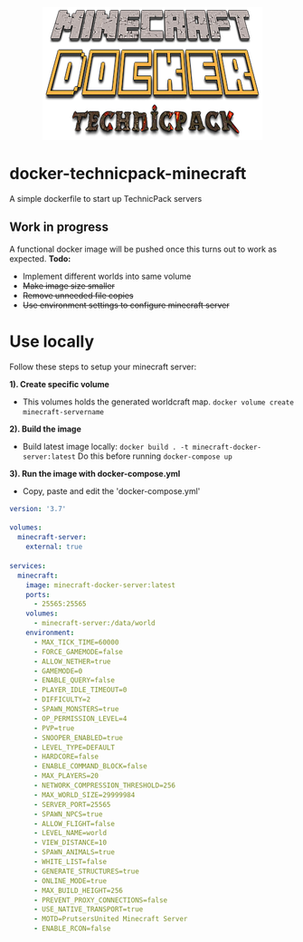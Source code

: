 <p align="center">
  <img width="389" height="235" src="https://raw.githubusercontent.com/Marascon/Dockerized-Minecraft/master/documentation/logo.png">
</p>

# docker-technicpack-minecraft
A simple dockerfile to start up TechnicPack servers

## Work in progress
A functional docker image will be pushed once this turns out to work as expected. 
**Todo:**
- Implement different worlds into same volume
- ~~Make image size smaller~~
- ~~Remove unneeded file copies~~
- ~~Use environment settings to configure minecraft server~~

# Use locally
Follow these steps to setup your minecraft server:

**1). Create specific volume**
- This volumes holds the generated worldcraft map.
  `docker volume create minecraft-servername`

**2). Build the image**
- Build latest image locally: `docker build . -t minecraft-docker-server:latest`
  Do this before running `docker-compose up`
  
**3). Run the image with docker-compose.yml**
- Copy, paste and edit the 'docker-compose.yml'
```yml
version: '3.7'

volumes:
  minecraft-server:
    external: true

services:
  minecraft:
    image: minecraft-docker-server:latest
    ports:
      - 25565:25565
    volumes:
      - minecraft-server:/data/world
    environment:
      - MAX_TICK_TIME=60000
      - FORCE_GAMEMODE=false
      - ALLOW_NETHER=true
      - GAMEMODE=0
      - ENABLE_QUERY=false
      - PLAYER_IDLE_TIMEOUT=0
      - DIFFICULTY=2
      - SPAWN_MONSTERS=true
      - OP_PERMISSION_LEVEL=4
      - PVP=true
      - SNOOPER_ENABLED=true
      - LEVEL_TYPE=DEFAULT
      - HARDCORE=false
      - ENABLE_COMMAND_BLOCK=false
      - MAX_PLAYERS=20
      - NETWORK_COMPRESSION_THRESHOLD=256
      - MAX_WORLD_SIZE=29999984
      - SERVER_PORT=25565
      - SPAWN_NPCS=true
      - ALLOW_FLIGHT=false
      - LEVEL_NAME=world
      - VIEW_DISTANCE=10
      - SPAWN_ANIMALS=true
      - WHITE_LIST=false
      - GENERATE_STRUCTURES=true
      - ONLINE_MODE=true
      - MAX_BUILD_HEIGHT=256
      - PREVENT_PROXY_CONNECTIONS=false
      - USE_NATIVE_TRANSPORT=true
      - MOTD=PrutsersUnited Minecraft Server
      - ENABLE_RCON=false
```
